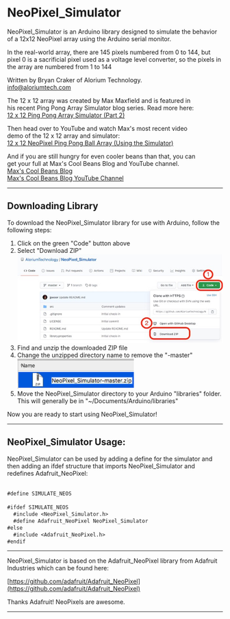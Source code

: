 # NeoPixel_Simulator

NeoPixel_Simulator is an Arduino library designed to simulate the
behavior of a 12x12 NeoPixel array using the Arduino serial monitor. 

In the real-world array, there are 145 pixels numbered from 0 to 144, but
pixel 0 is a sacrificial pixel used as a voltage level converter, so the
pixels in the array are numbered from 1 to 144

Written by Bryan Craker of Alorium Technology.  
info@aloriumtech.com

The 12 x 12 array was created by Max Maxfield and is featured in  
his recent Ping Pong Array Simulator blog series.  Read more here:  
[12 x 12 Ping Pong Array Simulator (Part 2)](https://www.clivemaxfield.com/12-x-12-ping-pong-array-simulator-part-2/)

Then head over to YouTube and watch Max's most recent video  
demo of the 12 x 12 array and simulator:  
[12 x 12 NeoPixel Ping Pong Ball Array (Using the Simulator)](https://youtu.be/sbI0RxeLD40)

And if you are still hungry for even cooler beans than that, you can  
get your full at Max's Cool Beans Blog and YouTube channel.  
[Max's Cool Beans Blog](https://www.CliveMaxfield.com/coolbeans)  
[Max's Cool Beans Blog YouTube Channel](https://www.youtube.com/channel/UCQVqp_L4hKqF1uZ3tNo5MDw)

-------------------------------------------------------------------------

## Downloading Library

To download the NeoPixel_Simulator library for use with Arduino, follow
the following steps:

1. Click on the green "Code" button above
2. Select "Download ZIP"  
![Download Code](images/code_download.jpg)  
3. Find and unzip the downloaded ZIP file  
4. Change the unzipped directory name to remove the "-master"  
![Change Name](images/del_master.gif) 
5. Move the NeoPixel_Simulator directory to your Arduino "libraries" folder.  This will generally be in "~/Documents/Arduino/libraries"
  
Now you are ready to start using NeoPixel_Simulator!

-------------------------------------------------------------------------

## NeoPixel_Simulator Usage:

NeoPixel_Simulator can be used by adding a define for the simulator and 
then adding an ifdef structure that  imports NeoPixel_Simulator and
redefines Adafruit_NeoPixel:

<pre><code>
#define SIMULATE_NEOS

#ifdef SIMULATE_NEOS
  #include &lt;NeoPixel_Simulator.h&gt;      
  #define Adafruit_NeoPixel NeoPixel_Simulator  
#else
  #include &lt;Adafruit_NeoPixel.h&gt;
#endif
</code></pre>

-------------------------------------------------------------------------

NeoPixel_Simulator is based on the Adafruit_NeoPixel library from Adafruit
Industries which can be found here:

[https://github.com/adafruit/Adafruit_NeoPixel](https://github.com/adafruit/Adafruit_NeoPixel)

Thanks Adafruit!  NeoPixels are awesome.

-------------------------------------------------------------------------

